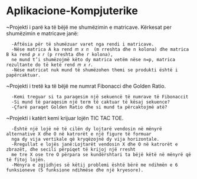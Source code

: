 # Aplikacione-Kompjuterike
~Projekti i parë ka të bëjë me shumëzimin e matricave.
 Kërkesat per shumëzimin e matricave janë:
 
      -Aftësia për të shumëzuar varet nga rendi i matricave.
      -Nëse matrica A ka rend 𝑚 𝑥 𝑛  (m rreshta dhe n kolona) dhe matrica B ka rend 𝑝 𝑥 𝑟 (p rreshta dhe r kolona),
      ne mund t’i shumëzojmë këto dy matrica vetëm nëse n=p, matrica rezultante do të ketë rend 𝑚 𝑥 𝑟. 
      -Nëse matricat nuk mund të shumëzohen themi se produkti është i papërcaktuar.

~Projekti i tretë ka të bëjë me numrat Fibonacci dhe Golden Ratio.
      
      -Kemi treguar si ta paraqesim një sekuencë të numrave të Fibonaccit
      -Si mund të paraqesim një term të caktuar të kësaj sekuence?
      -Çfarë paraqet Golden Ratio dhe si mund ta përcaktojmë atë?
      

~Projekti i katërt kemi krijuar lojën TIC TAC TOE.

      -Është një lojë në të cilën dy lojtarë vendosin në mënyrë alternative X dhe O në katrorët e një figure të formuar 
      nga dy vija vertikale që kryqëzojnë dy vija horizontale.
      -Rregullat e lojës janë:Lojtarët vendosin X dhe O në katrorët e zbrazët, dhe secili përpiqet të krijoj një rresht 
      me tre X ose tre O përpara se kundërshtari ta bëjë këtë në mënyrë që të fitoj lojën.
      -Mënyra e zgjidhjes së këtij problemi është bërë me ndihmën e 6 funksioneve (5 funksione ndihmëse dhe një kryesore).







